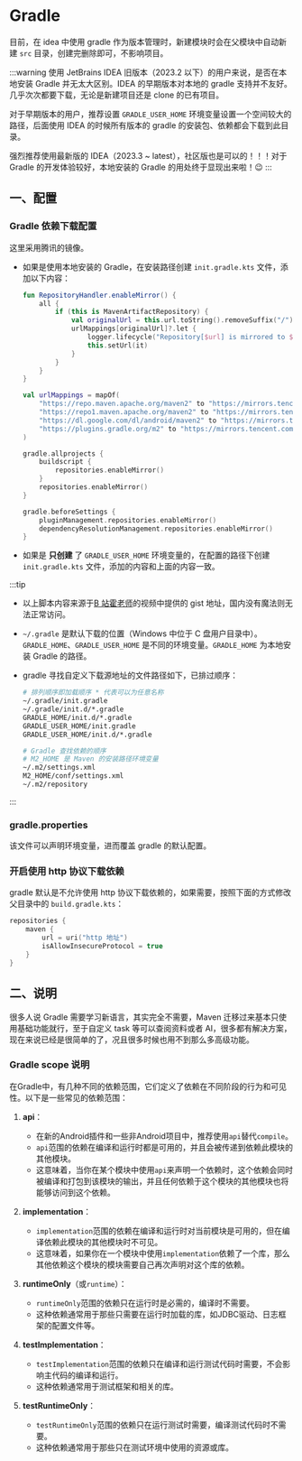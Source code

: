 # Gradle

目前，在 idea 中使用 gradle 作为版本管理时，新建模块时会在父模块中自动新建 `src` 目录，创建完删除即可，不影响项目。

:::warning
使用 JetBrains IDEA 旧版本（2023.2 以下）的用户来说，是否在本地安装 Gradle 并无太大区别。IDEA 的早期版本对本地的 gradle
支持并不友好。几乎次次都要下载，无论是新建项目还是 clone 的已有项目。

对于早期版本的用户，推荐设置 `GRADLE_USER_HOME` 环境变量设置一个空间较大的路径，后面使用 IDEA 的时候所有版本的 gradle
的安装包、依赖都会下载到此目录。

强烈推荐使用最新版的 IDEA（2023.3 ~ latest），社区版也是可以的！！！对于 Gradle 的开发体验较好，本地安装的 Gradle
的用处终于显现出来啦！😉
:::

## 一、配置

### Gradle 依赖下载配置

这里采用腾讯的镜像。

- 如果是使用本地安装的 Gradle，在安装路径创建 `init.gradle.kts` 文件，添加以下内容：

    ```kotlin init.gradle.kts
    fun RepositoryHandler.enableMirror() {
        all {
            if (this is MavenArtifactRepository) {
                val originalUrl = this.url.toString().removeSuffix("/")
                urlMappings[originalUrl]?.let {
                    logger.lifecycle("Repository[$url] is mirrored to $it")
                    this.setUrl(it)
                }
            }
        }
    }
    
    val urlMappings = mapOf(
        "https://repo.maven.apache.org/maven2" to "https://mirrors.tencent.com/nexus/repository/maven-public/",
        "https://repo1.maven.apache.org/maven2" to "https://mirrors.tencent.com/nexus/repository/maven-public/",
        "https://dl.google.com/dl/android/maven2" to "https://mirrors.tencent.com/nexus/repository/maven-public/",
        "https://plugins.gradle.org/m2" to "https://mirrors.tencent.com/nexus/repository/gradle-plugins/"
    )
    
    gradle.allprojects {
        buildscript {
            repositories.enableMirror()
        }
        repositories.enableMirror()
    }
    
    gradle.beforeSettings {
        pluginManagement.repositories.enableMirror()
        dependencyResolutionManagement.repositories.enableMirror()
    }
    ```

- 如果是 **只创建** 了 `GRADLE_USER_HOME` 环境变量的，在配置的路径下创建 `init.gradle.kts` 文件，添加的内容和上面的内容一致。

:::tip

- 以上脚本内容来源于[B 站霍老师](https://www.bilibili.com/video/BV12k4y1T73E/?spm_id_from=333.999.0.0)的视频中提供的
  gist 地址，国内没有魔法则无法正常访问。

- `~/.gradle` 是默认下载的位置（Windows 中位于 C 盘用户目录中）。`GRADLE_HOME`、`GRADLE_USER_HOME`
  是不同的环境变量。`GRADLE_HOME` 为本地安装
  Gradle 的路径。

- gradle 寻找自定义下载源地址的文件路径如下，已排过顺序：

  ```bash
  # 排列顺序即加载顺序 * 代表可以为任意名称
  ~/.gradle/init.gradle
  ~/.gradle/init.d/*.gradle
  GRADLE_HOME/init.d/*.gradle
  GRADLE_USER_HOME/init.gradle
  GRADLE_USER_HOME/init.d/*.gradle
  
  # Gradle 查找依赖的顺序
  # M2_HOME 是 Maven 的安装路径环境变量
  ~/.m2/settings.xml
  M2_HOME/conf/settings.xml
  ~/.m2/repository
  ```

:::

### gradle.properties

该文件可以声明环境变量，进而覆盖 gradle 的默认配置。

### 开启使用 http 协议下载依赖

gradle 默认是不允许使用 http 协议下载依赖的，如果需要，按照下面的方式修改父目录中的 `build.gradle.kts`：

```kotlin build.gradle.kts
repositories {
    maven {
        url = uri("http 地址")
        isAllowInsecureProtocol = true
    }
}
```

## 二、说明

很多人说 Gradle 需要学习新语言，其实完全不需要，Maven 迁移过来基本只使用基础功能就行，至于自定义 task 等可以查阅资料或者
AI，很多都有解决方案，现在来说已经是很简单的了，况且很多时候也用不到那么多高级功能。

### Gradle scope 说明

在Gradle中，有几种不同的依赖范围，它们定义了依赖在不同阶段的行为和可见性。以下是一些常见的依赖范围：

1. **api**：

    - 在新的Android插件和一些非Android项目中，推荐使用`api`替代`compile`。
    - `api`范围的依赖在编译和运行时都是可用的，并且会被传递到依赖此模块的其他模块。
    - 这意味着，当你在某个模块中使用`api`来声明一个依赖时，这个依赖会同时被编译和打包到该模块的输出，并且任何依赖于这个模块的其他模块也将能够访问到这个依赖。

2. **implementation**：

    - `implementation`范围的依赖在编译和运行时对当前模块是可用的，但在编译依赖此模块的其他模块时不可见。
    - 这意味着，如果你在一个模块中使用`implementation`依赖了一个库，那么其他依赖这个模块的模块需要自己再次声明对这个库的依赖。

3. **runtimeOnly**（或`runtime`）：

    - `runtimeOnly`范围的依赖只在运行时是必需的，编译时不需要。
    - 这种依赖通常用于那些只需要在运行时加载的库，如JDBC驱动、日志框架的配置文件等。

4. **testImplementation**：

    - `testImplementation`范围的依赖只在编译和运行测试代码时需要，不会影响主代码的编译和运行。
    - 这种依赖通常用于测试框架和相关的库。

5. **testRuntimeOnly**：

    - `testRuntimeOnly`范围的依赖只在运行测试时需要，编译测试代码时不需要。
    - 这种依赖通常用于那些只在测试环境中使用的资源或库。
